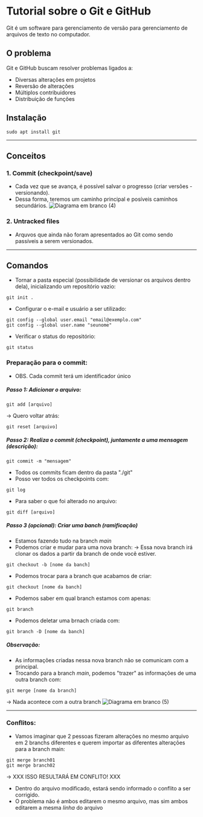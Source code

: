 # Tutorial sobre o Git e GitHub
Git é um software para gerenciamento de versão para gerenciamento de arquivos de texto no computador.

## O problema
Git e GitHub buscam resolver problemas ligados a:
- Diversas alterações em projetos
- Reversão de alterações
- Múltiplos contribuidores
- Distribuição de funções

## Instalação
```
sudo apt install git
```

***

## Conceitos
### 1. Commit (checkpoint/save)
- Cada vez que se avança, é possível salvar o progresso (criar versões - versionando).
- Dessa forma, teremos um caminho principal e posíveis caminhos secundários.
![Diagrama em branco (4)](https://github.com/user-attachments/assets/223fb24e-8347-4e04-ac88-a2639565d66a)

### 2. Untracked files
- Arquvos que ainda não foram apresentados ao Git como sendo passíveis a serem versionados.

***

## Comandos
- Tornar a pasta especial (possibilidade de versionar os arquivos dentro dela), inicializando um repositório vazio:
```
git init .
```

- Configurar o e-mail e usuário a ser utilizado:
```
git config --global user.email "email@exemplo.com"
git config --global user.name "seunome"
```

- Verificar o status do repositório:
```
git status
```

### Preparação para o commit:
- OBS. Cada commit terá um identificador único
##### Passo 1: Adicionar o arquivo:
```
git add [arquivo]
```
-> Quero voltar atrás:
```
git reset [arquivo]
```

##### Passo 2: Realiza o commit (checkpoint), juntamente a uma mensagem (descrição):
```
git commit -m "mensagem"
```
- Todos os commits ficam dentro da pasta "./git"
- Posso ver todos os checkpoints com:
```
git log
```
- Para saber o que foi alterado no arquivo:
```
git diff [arquivo]
```

##### Passo 3 (opcional): Criar uma banch (ramificação)
- Estamos fazendo tudo na branch *main*
- Podemos criar e mudar para uma nova branch:
-> Essa nova branch irá clonar os dados a partir da branch de onde você estiver.
```
git checkout -b [nome da banch]
```
- Podemos trocar para a branch que acabamos de criar:
```
git checkout [nome da banch]
```
- Podemos saber em qual branch estamos com apenas:
```
git branch
```
- Podemos deletar uma brnach criada com:
```
git branch -D [nome da banch]
```

##### Observação:
- As informações criadas nessa nova branch não se comunicam com a principal.
- Trocando para a branch *main*, podemos "trazer" as informações de uma outra branch com:
```
git merge [nome da branch]
```
-> Nada acontece com a outra branch
![Diagrama em branco (5)](https://github.com/user-attachments/assets/6f1648e6-e66e-45e2-8166-773c0cf1601f)

***

### Conflitos:
- Vamos imaginar que 2 pessoas fizeram alterações no mesmo arquivo em 2 branchs diferentes e querem importar as diferentes alterações para a branch main:
```
git merge branch01
git merge branch02 
```
-> XXX ISSO RESULTARÁ EM CONFLITO! XXX
- Dentro do arquivo modificado, estará sendo informado o conflito a ser corrigido.
- O problema não é ambos editarem o mesmo arquivo, mas sim ambos editarem a mesma *linha* do arquivo

